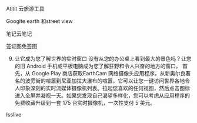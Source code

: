 Atitit 云旅游工具

Googlte earth 和street view

笔记云笔记

签证图免签图

9. 让它成为您了解世界的实时窗口
没有从您的办公桌上看到最大的景色吗？让您的旧 Android 手机或平板电脑成为您了解狂野和令人兴奋的地方的窗口。
首先，从 Google Play 商店获取EarthCam 网络摄像头应用程序。从新奥尔良著名的波旁街的喧嚣到尼亚加拉大瀑布的喧嚣，它可以让您一键访问世界各地令人印象深刻的实时流媒体摄像机列表。拉起您喜欢的任何视图，然后点击图标进入全屏并凝视一天。如果您发现自己渴望多样化，您可以考虑从应用程序的免费收藏升级到一套 175 台实时摄像机，一次性支付 5 美元。

Isslive


